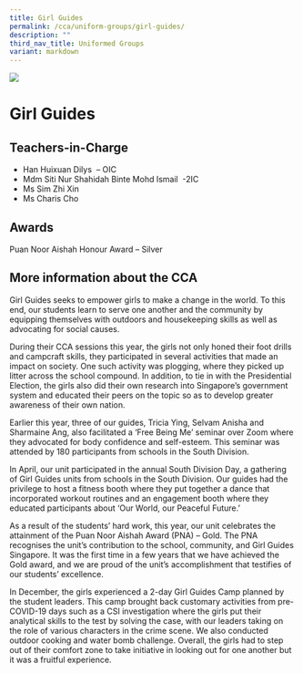 ```yaml
---
title: Girl Guides
permalink: /cca/uniform-groups/girl-guides/
description: ""
third_nav_title: Uniformed Groups
variant: markdown
---
```

![](/images/CCA/girlguides.png)

Girl Guides
===========

**Teachers-in-Charge**
----------------------

*   Han Huixuan Dilys  – OIC
*   Mdm Siti Nur Shahidah Binte Mohd Ismail  -2IC
*   Ms Sim Zhi Xin
*   Ms Charis Cho

**Awards**
----------

Puan Noor Aishah Honour Award – Silver

**More information about the CCA**
----------------------------------

Girl Guides seeks to empower girls to make a change in the world. To this end, our students learn to serve one another and the community by equipping themselves with outdoors and housekeeping skills as well as advocating for social causes.  
 
During their CCA sessions this year, the girls not only honed their foot drills and campcraft skills, they participated in several activities that made an impact on society. One such activity was plogging, where they picked up litter across the school compound.  In addition, to tie in with the Presidential Election, the girls also did their own research into Singapore’s government system and educated their peers on the topic so as to develop greater awareness of their own nation.  
 
Earlier this year, three of our guides, Tricia Ying, Selvam Anisha and Sharmaine Ang, also facilitated a ‘Free Being Me’ seminar over Zoom where they advocated for body confidence and self-esteem. This seminar was attended by 180 participants from schools in the South Division. 
 
In April, our unit participated in the annual South Division Day, a gathering of Girl Guides units from schools in the South Division. Our guides had the privilege to host a fitness booth where they put together a dance that incorporated workout routines and an engagement booth where they educated participants about ‘Our World, our Peaceful Future.’  
 
As a result of the students’ hard work, this year, our unit celebrates the attainment of the Puan Noor Aishah Award (PNA) – Gold. The PNA recognises the unit’s contribution to the school, community, and Girl Guides Singapore. It was the first time in a few years that we have achieved the Gold award, and we are proud of the unit’s accomplishment that testifies of our students’ excellence. 
 
In December, the girls experienced a 2-day Girl Guides Camp planned by the student leaders. This camp brought back customary activities from pre-COVID-19 days such as a CSI investigation where the girls put their analytical skills to the test by solving the case, with our leaders taking on the role of various characters in the crime scene. We also conducted outdoor cooking and water bomb challenge. Overall, the girls had to step out of their comfort zone to take initiative in looking out for one another but it was a fruitful experience. 
